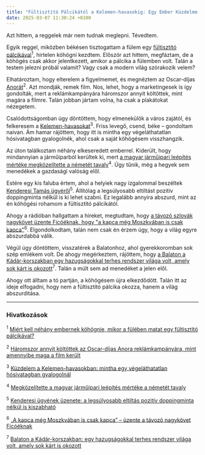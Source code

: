 ```yaml
---
title: "Fültisztító Pálcikától a Kelemen-havasokig: Egy Ember Küzdelme a Valósággal"
date: 2025-03-07 11:30:24 +0100
---
```


Azt hittem, a reggelek már nem tudnak meglepni. Tévedtem.

Egyik reggel, miközben békésen tisztogattam a fülem egy <a href="https://telex.hu/eszkombajn/2025/03/07/ful-fultisztito-palcika-kohoges-reflex">fültisztító pálcikával</a><sup>1</sup>, hirtelen köhögni kezdtem. Először azt hittem, megfáztam, de a köhögés csak akkor jelentkezett, amikor a pálcika a fülemben volt. Talán a testem jelezni próbál valamit? Vagy csak a modern világ szórakozik velem?

Elhatároztam, hogy elterelem a figyelmemet, és megnéztem az Oscar-díjas <a href="https://telex.hu/after/2025/03/06/anora-neon-filmpromocio-kampany-18-millio-dollar-oscar-dij-sean-baker-mikey-madison">Anorát</a><sup>2</sup>. Azt mondják, remek film. Nos, lehet, hogy a marketingesek is így gondolták, mert a reklámkampányára háromszor annyit költöttek, mint magára a filmre. Talán jobban jártam volna, ha csak a plakátokat nézegetem.

Csalódottságomban úgy döntöttem, hogy elmenekülök a város zajától, és felkeresem a <a href="https://telex.hu/szepkilatas/2025/03/06/erdely-kelemen-havasok-rekettyes-csucs-rachitis-tura">Kelemen-havasokat</a><sup>3</sup>. Friss levegő, csend, béke – gondoltam naivan. Ám hamar rájöttem, hogy itt is mintha egy végeláthatatlan hósivatagban gyalogolnék, ahol csak a saját köhögésem visszhangzik.

Az úton találkoztam néhány elkeseredett emberrel. Kiderült, hogy mindannyian a járműiparból kerültek ki, mert <a href="https://g7.hu/vallalat/20250306/megkozelitette-magyar-jarmuipari-leepites-merteke-a-nemetet-tavaly/">a magyar járműipari leépítés mértéke megközelítette a németét tavaly</a><sup>4</sup>. Úgy tűnik, még a hegyek sem menedékek a gazdasági valóság elől.

Estére egy kis faluba értem, ahol a helyiek nagy izgalommal beszéltek <a href="https://telex.hu/sport/2025/03/07/kenderesi-tamas-doppingugy-lezaras-biologiai-utlevel">Kenderesi Tamás ügyéről</a><sup>5</sup>. Állítólag a legsúlyosabb eltiltást pozitív doppingminta nélkül is ki lehet szabni. Ez legalább annyira abszurd, mint az én köhögési rohamom a fültisztító pálcikától.

Ahogy a rádióban hallgattam a híreket, megtudtam, hogy <a href="https://telex.hu/kulfold/2025/03/06/ondrejcsak-robert-szlovakia-nagykovet-tavozas-robert-fico">a távozó szlovák nagykövet üzente Ficóéknak, hogy \"a kapca még Moszkvában is csak kapca\"</a><sup>6</sup>. Elgondolkodtam, talán nem csak én érzem úgy, hogy a világ egyre abszurdabbá válik.

Végül úgy döntöttem, visszatérek a Balatonhoz, ahol gyerekkoromban sok szép emlékem volt. De ahogy megérkeztem, rájöttem, hogy <a href="https://telex.hu/kult/2024/11/25/voros-riviera-konyv-a-kadar-kori-balatonrol-interju-rehak-geza">a Balaton a Kádár-korszakban egy hazugságokkal terhes rendszer világa volt, amely sok kárt is okozott</a><sup>7</sup>. Talán a múlt sem ad menedéket a jelen elől.

Ahogy ott álltam a tó partján, a köhögésem újra elkezdődött. Talán itt az ideje elfogadni, hogy nem a fültisztító pálcika okozza, hanem a világ abszurditása.

---

### Hivatkozások

<sup>1</sup> [Miért kell néhány embernek köhögnie, mikor a fülében matat egy fültisztító pálcikával?](https://telex.hu/eszkombajn/2025/03/07/ful-fultisztito-palcika-kohoges-reflex)

<sup>2</sup> [Háromszor annyit költöttek az Oscar-díjas Anora reklámkampányára, mint amennyibe maga a film került](https://telex.hu/after/2025/03/06/anora-neon-filmpromocio-kampany-18-millio-dollar-oscar-dij-sean-baker-mikey-madison)

<sup>3</sup> [Küzdelem a Kelemen-havasokban: mintha egy végeláthatatlan hósivatagban gyalogolnál](https://telex.hu/szepkilatas/2025/03/06/erdely-kelemen-havasok-rekettyes-csucs-rachitis-tura)

<sup>4</sup> [Megközelítette a magyar járműipari leépítés mértéke a németét tavaly](https://g7.hu/vallalat/20250306/megkozelitette-magyar-jarmuipari-leepites-merteke-a-nemetet-tavaly/)

<sup>5</sup> [Kenderesi ügyének üzenete: a legsúlyosabb eltiltás pozitív doppingminta nélkül is kiszabható](https://telex.hu/sport/2025/03/07/kenderesi-tamas-doppingugy-lezaras-biologiai-utlevel)

<sup>6</sup> [„A kapca még Moszkvában is csak kapca” – üzente a távozó nagykövet Ficóéknak](https://telex.hu/kulfold/2025/03/06/ondrejcsak-robert-szlovakia-nagykovet-tavozas-robert-fico)

<sup>7</sup> [Balaton a Kádár-korszakban: egy hazugságokkal terhes rendszer világa volt, amely sok kárt is okozott](https://telex.hu/kult/2024/11/25/voros-riviera-konyv-a-kadar-kori-balatonrol-interju-rehak-geza)
